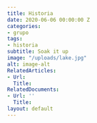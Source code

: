 ```yaml
---
title: Historia
date: 2020-06-06 00:00:00 Z
categories:
- grupo
tags:
- historia
subtitle: Soak it up
image: "/uploads/lake.jpg"
alt: image-alt
RelatedArticles:
- Url: 
  Title: 
RelatedDocuments:
- Url: ''
  Title: 
layout: default
---
```


